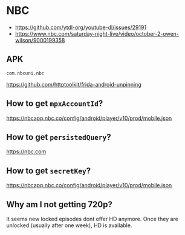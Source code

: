 # NBC

- https://github.com/ytdl-org/youtube-dl/issues/29191
- https://www.nbc.com/saturday-night-live/video/october-2-owen-wilson/9000199358

## APK

~~~
com.nbcuni.nbc
~~~

https://github.com/httptoolkit/frida-android-unpinning

## How to get `mpxAccountId`?

https://nbcapp.nbc.co/config/android/player/v10/prod/mobile.json

## How to get `persistedQuery`?

https://nbc.com

## How to get `secretKey`?

https://nbcapp.nbc.co/config/android/player/v10/prod/mobile.json

## Why am I not getting 720p?

It seems new locked episodes dont offer HD anymore. Once they are unlocked
(usually after one week), HD is available.
